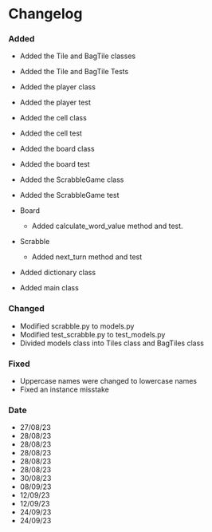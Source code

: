 # Changelog
  
### Added 
- Added the Tile and BagTile classes
- Added the Tile and BagTile Tests

- Added the player class
- Added the player test

- Added the cell class
- Added the cell test

- Added the board class
- Added the board test

- Added the ScrabbleGame class
- Added the ScrabbleGame test

- Board
    + Added calculate_word_value method and test.

- Scrabble
    + Added next_turn method and test

- Added dictionary class
- Added main class

### Changed
- Modified scrabble.py to models.py
- Modified test_scrabble.py to test_models.py 
- Divided models class into Tiles class and BagTiles class 

### Fixed
- Uppercase names were changed to lowercase names
- Fixed an instance misstake

### Date
- 27/08/23
- 28/08/23
- 28/08/23
- 28/08/23
- 28/08/23
- 28/08/23
- 30/08/23
- 08/09/23
- 12/09/23
- 12/09/23
- 24/09/23
- 24/09/23